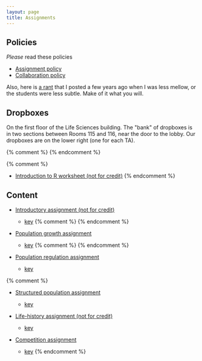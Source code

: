 ```yaml
---
layout: page
title: Assignments
---
```


## Policies

_Please_ read these policies

* [Assignment policy](/assignment_policy.html)
* [Collaboration policy](/Collaboration.html)

Also, here is [a rant](/rant.html) that I posted a few years ago when I was less mellow, or the students were less subtle. Make of it what you will.

## Dropboxes

On the first floor of the Life Sciences building. The "bank" of dropboxes is in two sections between Rooms 115 and 116, near the door to the lobby. Our dropboxes are on the lower right (one for each TA).

{% comment %} 
{% endcomment %} 

{% comment %} 
* [Introduction to R worksheet (not for credit)](http://lalashan.mcmaster.ca/theobio/3SS/index.php/Introduction_to_R)
{% endcomment %} 

## Content

* [Introductory assignment (not for credit)](/materials/intro.asn.pdf)
  * [key](materials/intro.key.pdf)
{% comment %} 
{% endcomment %} 

* [Population growth assignment](/materials/pg.asn.pdf)
  * [key](materials/pg.key.pdf)
{% comment %} 
{% endcomment %} 

* [Population regulation assignment](/materials/regulation.asn.pdf)
  * [key](/materials/regulation.key.pdf)

{% comment %} 
* [Structured population assignment](/materials/structure.asn.pdf)
  * [key](/materials/structure.key.pdf)

* [Life-history assignment (not for credit)](/materials/interaction.asn.pdf)
  * [key](/materials/interaction.key.pdf)

* [Competition assignment](/materials/competition.asn.pdf)
  * [key](/materials/competition.key.pdf)
{% endcomment %} 
